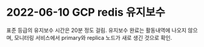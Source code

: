 # 2022-06-10 GCP redis 유지보수
표준 등급의 유지보수 시간은 20분 정도 걸림.
유지보수 완료는 활동내역에 나오지 않으며, 모니터링 서비스에서 primary와 replica 노드가 새로 생긴 것으로 확인.
